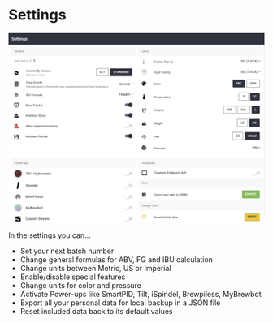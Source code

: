 # Settings

![Overview of all the settings available](.gitbook/assets/image%20%286%29.png)

In the settings you can...

* Set your next batch number
* Change general formulas for ABV, FG and IBU calculation
* Change units between Metric, US or Imperial
* Enable/disable special features
* Change units for color and pressure
* Activate Power-ups like SmartPID, Tilt, iSpindel, Brewpiless, MyBrewbot
* Export all your personal data for local backup in a JSON file
* Reset included data back to its default values

